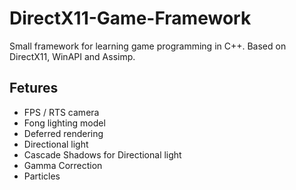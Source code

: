 # DirectX11-Game-Framework
Small framework for learning game programming in C++. Based on DirectX11, WinAPI and Assimp.

## Fetures
- FPS / RTS camera
- Fong lighting model
- Deferred rendering
- Directional light
- Cascade Shadows for Directional light
- Gamma Correction
- Particles
